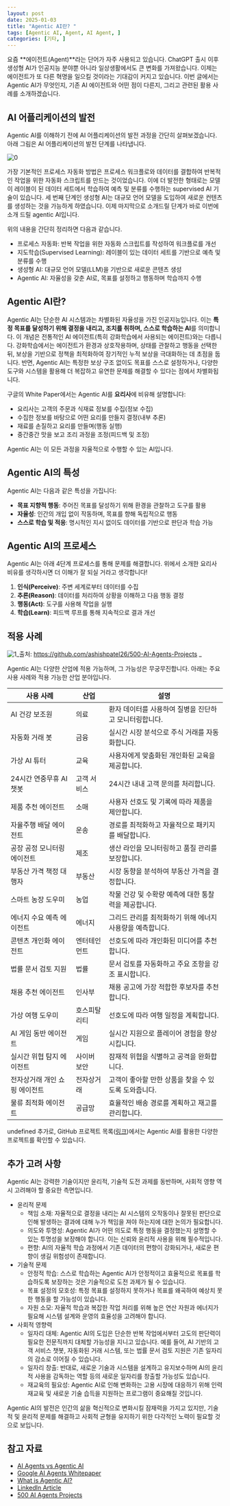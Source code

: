 ```yaml
---
layout: post
date: 2025-01-03
title: "Agentic AI란? "
tags: [Agentic AI, Agent, AI Agent, ]
categories: [기타, ]
---
```



요즘 **에이전트(Agent)**라는 단어가 자주 사용되고 있습니다. ChatGPT 출시 이후 생성형 AI가 인공지능 분야뿐 아니라 일상생활에서도 큰 변화를 가져왔습니다. 이제는 에이전트가 또 다른 혁명을 일으킬 것이라는 기대감이 커지고 있습니다. 이번 글에서는 Agentic AI가 무엇인지, 기존 AI 에이전트와 어떤 점이 다른지, 그리고 관련된 활용 사례를 소개하겠습니다.


## AI 어플리케이션의 발전


Agentic AI를 이해하기 전에 AI 어플리케이션의 발전 과정을 간단히 살펴보겠습니다. 아래 그림은 AI 어플리케이션의 발전 단계를 나타냅니다.


![0](/assets/img/2025-01-03-Agentic-AI란?-.md/0.png)


가장 기본적인 프로세스 자동화 방법은 프로세스 워크플로와 데이터를 결합하여 반복적인 작업을 위한 자동화 스크립트를 만드는 것이었습니다. 이에 더 발전한 형태로는 모델이 레이블이 된 데이터 세트에서 학습하여 예측 및 분류를 수행하는 supervised AI 기술이 있습니다. 세 번째 단계인 생성형 AI는 대규모 언어 모델을 도입하여 새로운 컨텐츠를 생성하는 것을 가능하게 하였습니다. 이제 마지막으로 소개드릴 단계가 바로 이번에 소개 드릴 agentic AI입니다. 


위의 내용을 간단히 정리하면 다음과 같습니다. 

- 프로세스 자동화: 반복 작업을 위한 자동화 스크립트를 작성하여 워크플로를 개선
- 지도학습(Supervised Learning): 레이블이 있는 데이터 세트를 기반으로 예측 및 분류를 수행
- 생성형 AI: 대규모 언어 모델(LLM)을 기반으로 새로운 콘텐츠 생성
- Agentic AI: 자율성을 갖춘 AI로, 목표를 설정하고 행동하며 학습까지 수행

## Agentic AI란?  


Agentic AI는 단순한 AI 시스템과는 차별화된 자율성을 가진 인공지능입니다. 이는 **특정 목표를 달성하기 위해 결정을 내리고, 조치를 취하며, 스스로 학습하는 AI**를 의미합니다. 이 개념은 전통적인 AI 에이전트(특히 강화학습에서 사용되는 에이전트)와는 다릅니다. 강화학습에서는 에이전트가 환경과 상호작용하며, 상태를 관찰하고 행동을 선택한 뒤, 보상을 기반으로 정책을 최적화하여 장기적인 누적 보상을 극대화하는 데 초점을 둡니다. 반면, Agentic AI는 특정한 보상 구조 없이도 목표를 스스로 설정하거나, 다양한 도구와 시스템을 활용해 더 복잡하고 유연한 문제를 해결할 수 있다는 점에서 차별화됩니다.


구글의 White Paper에서는 Agentic AI를 **요리사**에 비유해 설명합니다:

- 요리사는 고객의 주문과 식재료 정보를 수집(정보 수집)
- 수집한 정보를 바탕으로 어떤 요리를 만들지 결정(내부 추론)
- 재료를 손질하고 요리를 만들며(행동 실행)
- 중간중간 맛을 보고 조리 과정을 조정(피드백 및 조정)

Agentic AI는 이 모든 과정을 자율적으로 수행할 수 있는 AI입니다.


## Agentic AI의 특성


Agentic AI는 다음과 같은 특성을 가집니다:

- **목표 지향적 행동**: 주어진 목표를 달성하기 위해 환경을 관찰하고 도구를 활용
- **자율성**: 인간의 개입 없이 작동하며, 목표를 향해 독립적으로 행동
- **스스로 학습 및 적응**: 명시적인 지시 없이도 데이터를 기반으로 판단과 학습 가능

## Agentic AI의 프로세스


Agentic AI는 아래 4단계 프로세스를 통해 문제를 해결합니다. 위에서 소개한 요리사 비유를 생각하시면 더 이해가 잘 되실 거라고 생각합니다! 

1. **인식(Perceive)**: 주변 세계로부터 데이터를 수집
2. **추론(Reason)**: 데이터를 처리하여 상황을 이해하고 다음 행동 결정
3. **행동(Act)**: 도구를 사용해 작업을 실행
4. **학습(Learn)**: 피드백 루프를 통해 지속적으로 결과 개선

## 적용 사례


![1](/assets/img/2025-01-03-Agentic-AI란?-.md/1.png)_출처: https://github.com/ashishpatel26/500-AI-Agents-Projects _


Agentic AI는 다양한 산업에 적용 가능하며, 그 가능성은 무궁무진합니다. 아래는 주요 사용 사례와 적용 가능한 산업 분야입니다. 


| 사용 사례            | 산업     | 설명                               |
| ---------------- | ------ | -------------------------------- |
| AI 건강 보조원        | 의료     | 환자 데이터를 사용하여 질병을 진단하고 모니터링합니다.   |
| 자동화 거래 봇         | 금융     | 실시간 시장 분석으로 주식 거래를 자동화합니다.       |
| 가상 AI 튜터         | 교육     | 사용자에게 맞춤화된 개인화된 교육을 제공합니다.       |
| 24시간 연중무휴 AI 챗봇  | 고객 서비스 | 24시간 내내 고객 문의를 처리합니다.            |
| 제품 추천 에이전트       | 소매     | 사용자 선호도 및 기록에 따라 제품을 제안합니다.      |
| 자율주행 배달 에이전트     | 운송     | 경로를 최적화하고 자율적으로 패키지를 배달합니다.      |
| 공장 공정 모니터링 에이전트  | 제조     | 생산 라인을 모니터링하고 품질 관리를 보장합니다.      |
| 부동산 가격 책정 대행자    | 부동산    | 시장 동향을 분석하여 부동산 가격을 결정합니다.       |
| 스마트 농장 도우미       | 농업     | 작물 건강 및 수확량 예측에 대한 통찰력을 제공합니다.   |
| 에너지 수요 예측 에이전트   | 에너지    | 그리드 관리를 최적화하기 위해 에너지 사용량을 예측합니다. |
| 콘텐츠 개인화 에이전트     | 엔터테인먼트 | 선호도에 따라 개인화된 미디어를 추천합니다.         |
| 법률 문서 검토 지원      | 법률     | 문서 검토를 자동화하고 주요 조항을 강조 표시합니다.    |
| 채용 추천 에이전트       | 인사부    | 채용 공고에 가장 적합한 후보자를 추천합니다.        |
| 가상 여행 도우미        | 호스피탈리티 | 선호도에 따라 여행 일정을 계획합니다.            |
| AI 게임 동반 에이전트    | 게임     | 실시간 지원으로 플레이어 경험을 향상시킵니다.        |
| 실시간 위협 탐지 에이전트   | 사이버 보안 | 잠재적 위협을 식별하고 공격을 완화합니다.          |
| 전자상거래 개인 쇼핑 에이전트 | 전자상거래  | 고객이 좋아할 만한 상품을 찾을 수 있도록 도와줍니다.   |
| 물류 최적화 에이전트      | 공급망    | 효율적인 배송 경로를 계획하고 재고를 관리합니다.      |

undefined
추가로, GitHub 프로젝트 목록([링크](https://github.com/ashishpatel26/500-AI-Agents-Projects))에서는 Agentic AI를 활용한 다양한 프로젝트를 확인할 수 있습니다.


## 추가 고려 사항


Agentic AI는 강력한 기술이지만 윤리적, 기술적 도전 과제를 동반하며, 사회적 영향 역시 고려해야 할 중요한 측면입니다.

- 윤리적 문제
	- 책임 소재: 자율적으로 결정을 내리는 AI 시스템의 오작동이나 잘못된 판단으로 인해 발생하는 결과에 대해 누가 책임을 져야 하는지에 대한 논의가 필요합니다.
	- 의도와 투명성: Agentic AI가 어떤 의도로 특정 행동을 결정했는지 설명할 수 있는 투명성을 보장해야 합니다. 이는 신뢰와 윤리적 사용을 위해 필수적입니다.
	- 편향: AI의 자율적 학습 과정에서 기존 데이터의 편향이 강화되거나, 새로운 편향이 생길 위험성이 존재합니다.
- 기술적 문제
	- 안정적 학습: 스스로 학습하는 Agentic AI가 안정적이고 효율적으로 목표를 학습하도록 보장하는 것은 기술적으로 도전 과제가 될 수 있습니다.
	- 목표 설정의 모호성: 특정 목표를 설정하지 못하거나 목표를 왜곡하여 예상치 못한 행동을 할 가능성이 있습니다.
	- 자원 소모: 자율적 학습과 복잡한 작업 처리를 위해 높은 연산 자원과 에너지가 필요해 시스템 설계와 운영의 효율성을 고려해야 합니다.
- 사회적 영향력
	- 일자리 대체: Agentic AI의 도입은 단순한 반복 작업에서부터 고도의 판단력이 필요한 전문직까지 대체할 가능성을 지니고 있습니다. 예를 들어, AI 기반의 고객 서비스 챗봇, 자동화된 거래 시스템, 또는 법률 문서 검토 지원은 기존 일자리의 감소로 이어질 수 있습니다.
	- 일자리 창출: 반대로, 새로운 기술과 시스템을 설계하고 유지보수하며 AI의 윤리적 사용을 감독하는 역할 등의 새로운 일자리를 창출할 가능성도 있습니다.
	- 재교육의 필요성: Agentic AI로 인해 변화하는 고용 시장에 대응하기 위해 인력 재교육 및 새로운 기술 습득을 지원하는 프로그램이 중요해질 것입니다.

Agentic AI의 발전은 인간의 삶을 혁신적으로 변화시킬 잠재력을 가지고 있지만, 기술적 및 윤리적 문제를 해결하고 사회적 균형을 유지하기 위한 다각적인 노력이 필요할 것으로 보입니다.


## 참고 자료

- [AI Agents vs Agentic AI](https://medium.com/@elisowski/ai-agents-vs-agentic-ai-whats-the-difference-and-why-does-it-matter-03159ee8c2b4)
- [Google AI Agents Whitepaper](https://archive.org/details/google-ai-agents-whitepaper/page/8/mode/2up)
- [What is Agentic AI?](https://blogs.nvidia.co.kr/blog/what-is-agentic-ai/)
- [LinkedIn Article](https://www.linkedin.com/posts/sidxsriram_the-evolution-of-ai-applications-through-activity-7285300475652923393-65nm/)
- [500 AI Agents Projects](https://github.com/ashishpatel26/500-AI-Agents-Projects)
